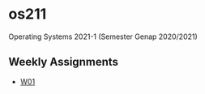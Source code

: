 # os211
 Operating Systems 2021-1 (Semester Genap 2020/2021)
 
 ## Weekly Assignments
 * [W01](github.com/RafiMoreno/os211/W01)
